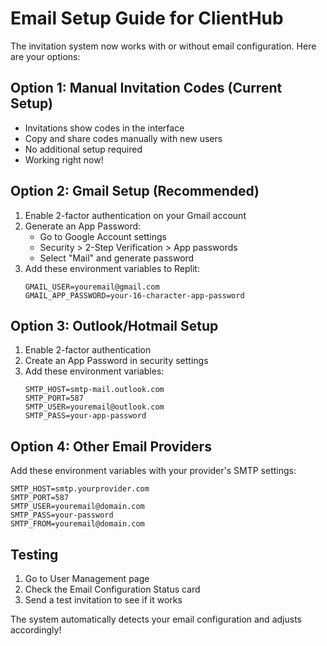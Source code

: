 # Email Setup Guide for ClientHub

The invitation system now works with or without email configuration. Here are your options:

## Option 1: Manual Invitation Codes (Current Setup)
- Invitations show codes in the interface
- Copy and share codes manually with new users
- No additional setup required
- Working right now!

## Option 2: Gmail Setup (Recommended)
1. Enable 2-factor authentication on your Gmail account
2. Generate an App Password:
   - Go to Google Account settings
   - Security > 2-Step Verification > App passwords
   - Select "Mail" and generate password
3. Add these environment variables to Replit:
   ```
   GMAIL_USER=youremail@gmail.com
   GMAIL_APP_PASSWORD=your-16-character-app-password
   ```

## Option 3: Outlook/Hotmail Setup
1. Enable 2-factor authentication
2. Create an App Password in security settings
3. Add these environment variables:
   ```
   SMTP_HOST=smtp-mail.outlook.com
   SMTP_PORT=587
   SMTP_USER=youremail@outlook.com
   SMTP_PASS=your-app-password
   ```

## Option 4: Other Email Providers
Add these environment variables with your provider's SMTP settings:
```
SMTP_HOST=smtp.yourprovider.com
SMTP_PORT=587
SMTP_USER=youremail@domain.com
SMTP_PASS=your-password
SMTP_FROM=youremail@domain.com
```

## Testing
1. Go to User Management page
2. Check the Email Configuration Status card
3. Send a test invitation to see if it works

The system automatically detects your email configuration and adjusts accordingly!